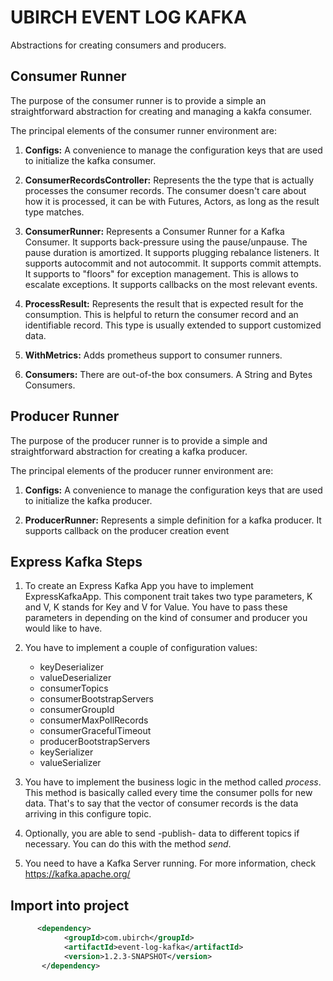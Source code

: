# UBIRCH EVENT LOG KAFKA

Abstractions for creating consumers and producers.

## Consumer Runner

The purpose of the consumer runner is to provide a simple an straightforward abstraction
for creating and managing a kakfa consumer.

The principal elements of the consumer runner environment are:

1. **Configs:** A convenience to manage the configuration keys that are used to initialize the kafka consumer.

2. **ConsumerRecordsController:** Represents the the type that is actually processes the consumer records. 
The consumer doesn't care about how it is processed, it can be with Futures, Actors, as long as the result type matches.

3. **ConsumerRunner:** Represents a Consumer Runner for a Kafka Consumer. 
 It supports back-pressure using the pause/unpause. The pause duration is amortized.
 It supports plugging rebalance listeners.
 It supports autocommit and not autocommit.
 It supports commit attempts.
 It supports to "floors" for exception management. This is allows to escalate exceptions.
 It supports callbacks on the most relevant events.

4. **ProcessResult:** Represents the result that is expected result for the consumption. This is helpful to return the consumer record and an identifiable record.
This type is usually extended to support customized data.

5. **WithMetrics:** Adds prometheus support to consumer runners.

6. **Consumers:** There are out-of-the box consumers. A String and Bytes Consumers.

## Producer Runner

The purpose of the producer runner is to provide a simple and straightforward abstraction 
for creating a kafka producer.

The principal elements of the producer runner environment are:

1. **Configs:** A convenience to manage the configuration keys that are used to initialize the kafka producer.

2. **ProducerRunner:** Represents a simple definition for a kafka producer. It supports callback on the producer creation event

## Express Kafka Steps ##

1. To create an Express Kafka App you have to implement ExpressKafkaApp. This component trait takes 
two type parameters, K and V, K stands for Key and V for Value. You have to pass these parameters in 
depending on the kind of consumer and producer you would like to have.

2. You have to implement a couple of configuration values:
    
    * keyDeserializer
    * valueDeserializer
    * consumerTopics
    * consumerBootstrapServers
    * consumerGroupId
    * consumerMaxPollRecords
    * consumerGracefulTimeout
    * producerBootstrapServers
    * keySerializer
    * valueSerializer

3. You have to implement the business logic in the method called *process*. This method is basically 
called every time the consumer polls for new data. That's to say that the vector of consumer records is 
the data arriving in this configure topic.

4. Optionally, you are able to send -publish- data to different topics if necessary. You can do this 
with the method *send*.

5. You need to have a Kafka Server running. For more information, check https://kafka.apache.org/

## Import into project

```xml
      <dependency>
            <groupId>com.ubirch</groupId>
            <artifactId>event-log-kafka</artifactId>
            <version>1.2.3-SNAPSHOT</version>
       </dependency>
```